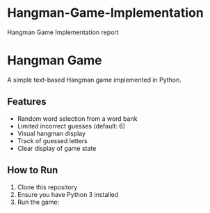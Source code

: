 # Hangman-Game-Implementation
Hangman Game Implementation report 
# Hangman Game

A simple text-based Hangman game implemented in Python.

## Features
- Random word selection from a word bank
- Limited incorrect guesses (default: 6)
- Visual hangman display
- Track of guessed letters
- Clear display of game state

## How to Run
1. Clone this repository
2. Ensure you have Python 3 installed
3. Run the game:
